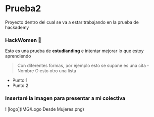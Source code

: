 # Prueba2
Proyecto dentro del cual se va a estar trabajando en la prueba de hackademy

### HackWomen 💜 

Esto es una prueba de **estudianding** e intentar mejorar lo que estoy aprendiendo 
>Con diferentes formas, por ejemplo esto se supone es una cita - Nombre
O esto otro una lista
* Punto 1
* Punto 2

### Insertaré la imagen para presentar a mi colectiva

! [logo](IMG/Logo Desde Mujeres.png)
